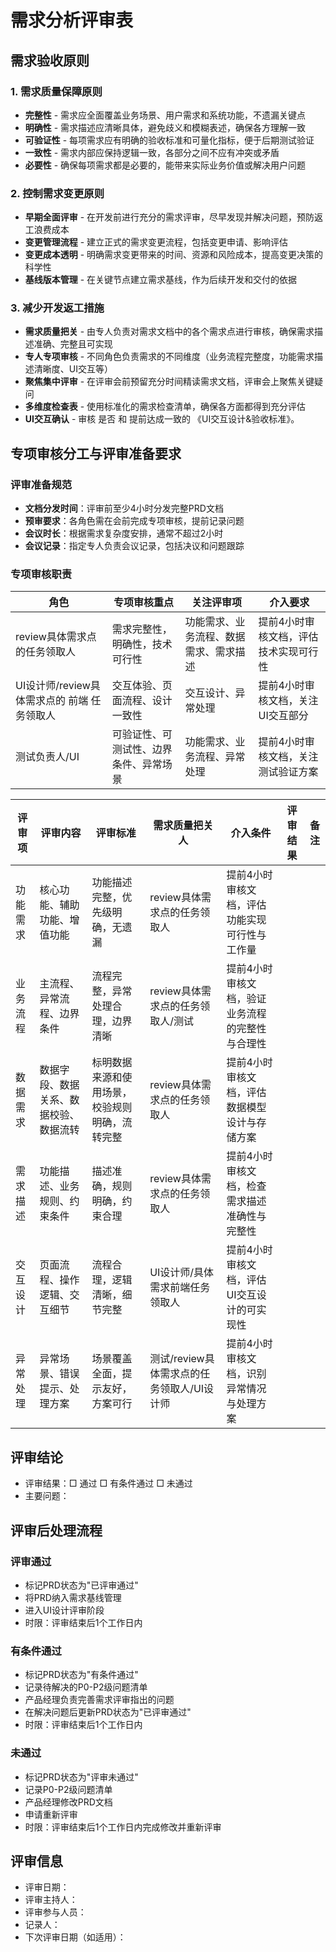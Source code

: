 # 需求分析评审表

## 需求验收原则

### 1. 需求质量保障原则

- **完整性** - 需求应全面覆盖业务场景、用户需求和系统功能，不遗漏关键点
- **明确性** - 需求描述应清晰具体，避免歧义和模糊表述，确保各方理解一致
- **可验证性** - 每项需求应有明确的验收标准和可量化指标，便于后期测试验证
- **一致性** - 需求内部应保持逻辑一致，各部分之间不应有冲突或矛盾
- **必要性** - 确保每项需求都是必要的，能带来实际业务价值或解决用户问题

### 2. 控制需求变更原则

- **早期全面评审** - 在开发前进行充分的需求评审，尽早发现并解决问题，预防返工浪费成本
- **变更管理流程** - 建立正式的需求变更流程，包括变更申请、影响评估
- **变更成本透明** - 明确需求变更带来的时间、资源和风险成本，提高变更决策的科学性
- **基线版本管理** - 在关键节点建立需求基线，作为后续开发和交付的依据

### 3. 减少开发返工措施

- **需求质量把关** - 由专人负责对需求文档中的各个需求点进行审核，确保需求描述准确、完整且可实现
- **专人专项审核** - 不同角色负责需求的不同维度（业务流程完整度，功能需求描述清晰度、UI交互等）
- **聚焦集中评审** - 在评审会前预留充分时间精读需求文档，评审会上聚焦关键疑问
- **多维度检查表** - 使用标准化的需求检查清单，确保各方面都得到充分评估
- **UI交互确认** - 审核 是否 和 提前达成一致的 《UI交互设计&验收标准》。

## 专项审核分工与评审准备要求

### 评审准备规范

- **文档分发时间**：评审前至少4小时分发完整PRD文档
- **预审要求**：各角色需在会前完成专项审核，提前记录问题
- **会议时长**：根据需求复杂度安排，通常不超过2小时
- **会议记录**：指定专人负责会议记录，包括决议和问题跟踪

### 专项审核职责

| 角色                                      | 专项审核重点                           | 关注评审项                             | 介入要求                              |
| ----------------------------------------- | -------------------------------------- | -------------------------------------- | ------------------------------------- |
| review具体需求点的任务领取人              | 需求完整性，明确性，技术可行性         | 功能需求、业务流程、数据需求、需求描述 | 提前4小时审核文档，评估技术实现可行性 |
| UI设计师/review具体需求点的 前端 任务领取人 | 交互体验、页面流程、设计一致性         | 交互设计、异常处理                     | 提前4小时审核文档，关注UI交互部分     |
| 测试负责人/UI                     | 可验证性、可测试性、边界条件、异常场景 | 功能需求、业务流程、异常处理           | 提前4小时审核文档，关注测试验证方案   |

| 评审项   | 评审内容                               | 评审标准                                       | 需求质量把关人                    | 介入条件                                        | 评审结果 | 备注 |
| -------- | -------------------------------------- | ---------------------------------------------- | --------------------------------- | ----------------------------------------------- | -------- | ---- |
| 功能需求 | 核心功能、辅助功能、增值功能           | 功能描述完整，优先级明确，无遗漏               | review具体需求点的任务领取人      | 提前4小时审核文档，评估功能实现可行性与工作量   |          |      |
| 业务流程 | 主流程、异常流程、边界条件             | 流程完整，异常处理合理，边界清晰               | review具体需求点的任务领取人/测试 | 提前4小时审核文档，验证业务流程的完整性与合理性 |          |      |
| 数据需求 | 数据字段、数据关系、数据校验、数据流转 | 标明数据来源和使用场景，校验规则明确，流转完整 | review具体需求点的任务领取人      | 提前4小时审核文档，评估数据模型设计与存储方案   |          |      |
| 需求描述 | 功能描述、业务规则、约束条件           | 描述准确，规则明确，约束合理                   | review具体需求点的任务领取人      | 提前4小时审核文档，检查需求描述准确性与完整性   |          |      |
| 交互设计 | 页面流程、操作逻辑、交互细节           | 流程合理，逻辑清晰，细节完整                   | UI设计师/具体需求前端任务领取人   | 提前4小时审核文档，评估UI交互设计的可实现性     |          |      |
| 异常处理 | 异常场景、错误提示、处理方案           | 场景覆盖全面，提示友好，方案可行               | 测试/review具体需求点的任务领取人/UI设计师 | 提前4小时审核文档，识别异常情况与处理方案       |          |      |

## 评审结论

- 评审结果：□ 通过 □ 有条件通过 □ 未通过
- 主要问题：

## 评审后处理流程

### 评审通过

- 标记PRD状态为"已评审通过"
- 将PRD纳入需求基线管理
- 进入UI设计评审阶段
- 时限：评审结束后1个工作日内

### 有条件通过

- 标记PRD状态为"有条件通过"
- 记录待解决的P0-P2级问题清单
- 产品经理负责完善需求评审指出的问题
- 在解决问题后更新PRD状态为"已评审通过"
- 时限：评审结束后1个工作日内

### 未通过

- 标记PRD状态为"评审未通过"
- 记录P0-P2级问题清单
- 产品经理修改PRD文档
- 申请重新评审
- 时限：评审结束后1个工作日内完成修改并重新评审

## 评审信息

- 评审日期：
- 评审主持人：
- 评审参与人员：
- 记录人：
- 下次评审日期（如适用）：
